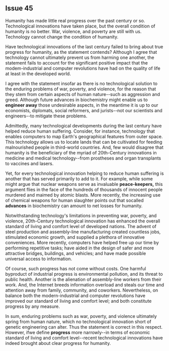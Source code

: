 
Issue 45
---------------------------

Humanity has made little real progress over the past century or so. Technological innovations
have taken place, but the overall condition of humanity is no better. War, violence, and poverty
are still with us. Technology cannot change the condition of humanity.

Have technological innovations of the last century failed to bring about true progress for
humanity, as the statement contends? Although I agree that technology cannot ultimately
prevent us from harming one another, the statement fails to account for the significant positive
impact that the modem-industrial and computer revolutions have had on the quality of life at
least in the developed world.

I agree with the statement insofar as there is no technological solution to the enduring
problems of war, poverty, and violence, for the reason that they stem from certain aspects of
human nature--such as aggression and greed. Although future advances in biochemistry might
enable us to **engineer away** those undesirable aspects, in the meantime it is up to our
economists, diplomats, social reformers, and jurists--not our scientists and engineers--to
mitigate these problems.

Admittedly, many technological developments during the last century have helped reduce
human suffering. Consider, for instance, technology that enables computers to map Earth's
geographical features from outer space. This technology allows us to locate lands that can be
cultivated for feeding malnourished people in third-world countries. And, few would disagree
that humanity is the beneficiary of the myriad of 20th-Century innovations in medicine and
medical technology--from prostheses and organ transplants to vaccines and lasers.

Yet, for every technological innovation helping to reduce human suffering is another that has
served primarily to add to it. For example, while some might argue that nuclear weapons serve
as invaluable **peace-keepers,** this argument flies in the face of the hundreds of thousands of
innocent people murdered and maimed by atomic blasts. More recently, the increasing use of
chemical weapons for human slaughter points out that socalled **advances** in biochemistry
can amount to net losses for humanity.

Notwithstanding technology's limitations in preventing war, poverty, and violence,
20th-Century technological innovation has enhanced the overall standard of living and comfort
level of developed nations. The advent of steel production and assembly-line manufacturing
created countless jobs, stimulated economic growth, and supplied a plethora of innovative
conveniences. More recently, computers have helped free up our time by performing repetitive
tasks; have aided in the design of safer and more attractive bridges, buildings, and vehicles;
and have made possible universal access to information.

Of course, such progress has not come without costs. One harmful byproduct of industrial
progress is environmental pollution, and its threat to public health. Another is the alienation of
assembly-line workers from their work. And, the Internet breeds information overload and
steals our time and attention away from family, community, and coworkers. Nevertheless, on
balance both the modern-industrial and computer revolutions have improved our standard of
living and comfort level; and both constitute progress by any measure.

In sum, enduring problems such as war, poverty, and violence ultimately spring from human
nature, which no technological innovation short of genetic engineering can alter. Thus the
statement is correct in this respect. However, ifwe define **progress** more narrowly--in terms of
economic standard of living and comfort level--recent technological innovations have indeed
brought about clear progress for humanity.


